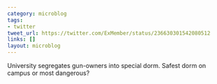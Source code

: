 ```yaml
---
category: microblog
tags:
- twitter
tweet_url: https://twitter.com/ExMember/status/236630301542080512
links: []
layout: microblog
---
```

University segregates gun-owners into special dorm. Safest dorm on campus or most dangerous?

